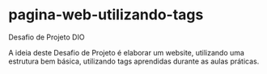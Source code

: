 # pagina-web-utilizando-tags
Desafio de Projeto DIO

A ideia deste Desafio de Projeto é elaborar um website, utilizando uma estrutura bem básica, utilizando tags aprendidas durante as aulas práticas.
 

